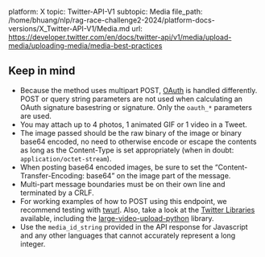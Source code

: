 platform: X
topic: Twitter-API-V1
subtopic: Media
file_path: /home/bhuang/nlp/rag-race-challenge2-2024/platform-docs-versions/X_Twitter-API-V1/Media.md
url: https://developer.twitter.com/en/docs/twitter-api/v1/media/upload-media/uploading-media/media-best-practices


## Keep in mind

* Because the method uses multipart POST, [OAuth](https://developer.twitter.com/en/docs/basics/authentication/guides/creating-a-signature) is handled differently. POST or query string parameters are not used when calculating an OAuth signature basestring or signature. Only the `oauth_*` parameters are used.
* You may attach up to 4 photos, 1 animated GIF or 1 video in a Tweet.
* The image passed should be the raw binary of the image or binary base64 encoded, no need to otherwise encode or escape the contents as long as the Content-Type is set appropriately (when in doubt: `application/octet-stream`).
* When posting base64 encoded images, be sure to set the “Content-Transfer-Encoding: base64” on the image part of the message.
* Multi-part message boundaries must be on their own line and terminated by a CRLF.
* For working examples of how to POST using this endpoint, we recommend testing with [twurl](https://github.com/twitter/twurl). Also, take a look at the [Twitter Libraries](https://developer.twitter.com/en/docs/developer-utilities/twitter-libraries.html) available, including the [large-video-upload-python](https://github.com/twitterdev/large-video-upload-python) library.
* Use the `media_id_string` provided in the API response for Javascript and any other languages that cannot accurately represent a long integer.